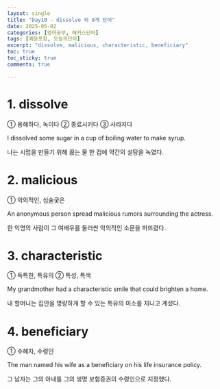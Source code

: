 ```yaml
---
layout: single
title: "Day10 - dissolve 외 9개 단어"
date: 2025-05-02
categories: [영어공부, 해커스단어]
tags: [예문포함, 오늘의단어]
excerpt: "dissolve, malicious, characteristic, beneficiary"
toc: true
toc_sticky: true
comments: true

---
```


# 1. dissolve
① 용해하다, 녹이다 ② 종료시키다 ③ 사라지다

I dissolved some sugar in a cup of boiling water to make syrup.

나는 시럽을 만들기 위해 끓는 물 한 컵에 약간의 설탕을 녹였다.

# 2. malicious
① 악의적인, 심술궂은

An anonymous person spread malicious rumors surrounding the actress.

한 익명의 사람이 그 여배우를 둘러싼 악의적인 소문을 퍼뜨렸다.

# 3. characteristic
① 독특한, 특유의 ② 특성, 특색

My grandmother had a characteristic smile that could brighten a home.

내 할머니는 집안을 명량하게 할 수 있는 특유의 미소를 지니고 계셨다.

# 4. beneficiary
① 수혜자, 수령인

The man named his wife as a beneficiary on his life insurance policy.

그 남자는 그의 아내를 그의 생명 보험증권의 수령인으로 지정했다.